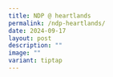 ```yaml
---
title: NDP @ heartlands
permalink: /ndp-heartlands/
date: 2024-09-17
layout: post
description: ""
image: ""
variant: tiptap
---
```

